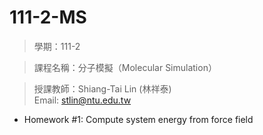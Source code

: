 # 111-2-MS

> 學期：111-2 

> 課程名稱：分子模擬（Molecular Simulation）


> 授課教師：Shiang-Tai Lin (林祥泰)\
> Email: stlin@ntu.edu.tw


- Homework #1: Compute system energy from force field
